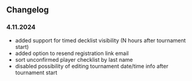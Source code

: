 ## Changelog

### 4.11.2024
- added support for timed decklist visibility (N hours after tournament start)
- added option to resend registration link email
- sort unconfirmed player checklist by last name
- disabled possibility of editing tournament date/time info after tournament start
